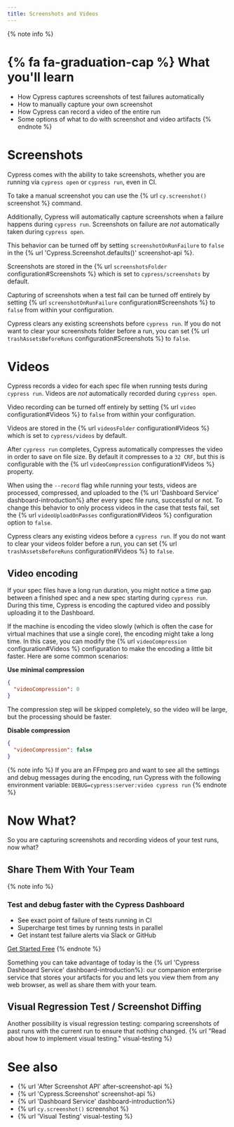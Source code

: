 ```yaml
---
title: Screenshots and Videos
---
```


{% note info %}
# {% fa fa-graduation-cap %} What you'll learn

- How Cypress captures screenshots of test failures automatically
- How to manually capture your own screenshot
- How Cypress can record a video of the entire run
- Some options of what to do with screenshot and video artifacts
{% endnote %}

# Screenshots

Cypress comes with the ability to take screenshots, whether you are running via `cypress open` or `cypress run`, even in CI.

To take a manual screenshot you can use the {% url `cy.screenshot()` screenshot %} command.

Additionally, Cypress will automatically capture screenshots when a failure happens during `cypress run`. Screenshots on failure are *not* automatically taken during `cypress open`.

This behavior can be turned off by setting `screenshotOnRunFailure` to `false` in the {% url 'Cypress.Screenshot.defaults()' screenshot-api %}.

Screenshots are stored in the {% url `screenshotsFolder` configuration#Screenshots %} which is set to `cypress/screenshots` by default.

Capturing of screenshots when a test fail can be turned off entirely by setting {% url `screenshotOnRunFailure` configuration#Screenshots %} to `false` from within your configuration.

Cypress clears any existing screenshots before `cypress run`. If you do not want to clear your screenshots folder before a run, you can set {% url `trashAssetsBeforeRuns` configuration#Screenshots %} to `false`.

# Videos

Cypress records a video for each spec file when running tests during `cypress run`. Videos are *not* automatically recorded during `cypress open`.

Video recording can be turned off entirely by setting {% url `video` configuration#Videos %} to `false` from within your configuration.

Videos are stored in the {% url `videosFolder` configuration#Videos %} which is set to `cypress/videos` by default.

After `cypress run` completes, Cypress automatically compresses the video in order to save on file size. By default it compresses to a `32 CRF`, but this is configurable with the {% url `videoCompression` configuration#Videos %} property.

When using the `--record` flag while running your tests, videos are processed, compressed, and uploaded to the {% url 'Dashboard Service' dashboard-introduction%} after every spec file runs, successful or not. To change this behavior to only process videos in the case that tests fail, set the {% url `videoUploadOnPasses` configuration#Videos %} configuration option to `false`.

Cypress clears any existing videos before a `cypress run`. If you do not want to clear your videos folder before a run, you can set {% url `trashAssetsBeforeRuns` configuration#Videos %} to `false`.

## Video encoding

If your spec files have a long run duration, you might notice a time gap between a finished spec and a new spec starting during `cypress run`. During this time, Cypress is encoding the captured video and possibly uploading it to the Dashboard.

If the machine is encoding the video slowly (which is often the case for virtual machines that use a single core), the encoding might take a long time. In this case, you can modify the {% url `videoCompression` configuration#Videos %} configuration to make the encoding a little bit faster. Here are some common scenarios:

**Use minimal compression**

```json
{
  "videoCompression": 0
}
```

The compression step will be skipped completely, so the video will be large, but the processing should be faster.

**Disable compression**

```json
{
  "videoCompression": false
}
```

{% note info %}
If you are an FFmpeg pro and want to see all the settings and debug messages during the encoding, run Cypress with the following environment variable: `DEBUG=cypress:server:video cypress run`
{% endnote %}

# Now What?

So you are capturing screenshots and recording videos of your test runs, now what?

## Share Them With Your Team

<!-- Line breaks removed to prevent random br elements -->
{% note info %}
### Test and debug faster with the Cypress Dashboard

- See exact point of failure of tests running in CI
- Supercharge test times by running tests in parallel
- Get instant test failure alerts via Slack or GitHub

<a href="https://www.cypress.io/dashboard" class="button">Get Started Free</a>
{% endnote %} 

Something you can take advantage of today is the {% url 'Cypress Dashboard Service' dashboard-introduction%}: our companion enterprise service that stores your artifacts for you and lets you view them from any web browser, as well as share them with your team.

## Visual Regression Test / Screenshot Diffing

Another possibility is visual regression testing: comparing screenshots of past runs with the current run to ensure that nothing changed. {% url "Read about how to implement visual testing." visual-testing %}

# See also

- {% url 'After Screenshot API' after-screenshot-api %}
- {% url 'Cypress.Screenshot' screenshot-api %}
- {% url 'Dashboard Service' dashboard-introduction%}
- {% url `cy.screenshot()` screenshot %}
- {% url 'Visual Testing' visual-testing %}
